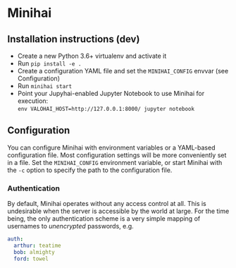Minihai
=======

Installation instructions (dev)
-------------------------------

* Create a new Python 3.6+ virtualenv and activate it
* Run `pip install -e .`
* Create a configuration YAML file and set the `MINIHAI_CONFIG` envvar (see Configuration)
* Run `minihai start`
* Point your Jupyhai-enabled Jupyter Notebook to use Minihai for execution:  
  `env VALOHAI_HOST=http://127.0.0.1:8000/ jupyter notebook`
 
Configuration
-------------

You can configure Minihai with environment variables or a YAML-based configuration file.
Most configuration settings will be more conveniently set in a file. Set the `MINIHAI_CONFIG`
environment variable, or start Minihai with the `-c` option to specify the path to the configuration file.

### Authentication

By default, Minihai operates without any access control at all. This is undesirable when the server
is accessible by the world at large. For the time being, the only authentication scheme
is a very simple mapping of usernames to *unencrypted* passwords, e.g.

```yaml
auth:
  arthur: teatime
  bob: almighty
  ford: towel
```

